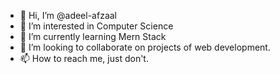 - 👋 Hi, I’m @adeel-afzaal
- 👀 I’m interested in Computer Science
- 🌱 I’m currently learning Mern Stack
- 💞️ I’m looking to collaborate on projects of web development.
- 📫 How to reach me, just don't.

<!---
adeel-afzaal/adeel-afzaal is a ✨ special ✨ repository because its `README.md` (this file) appears on your GitHub profile.
You can click the Preview link to take a look at your changes.
--->
